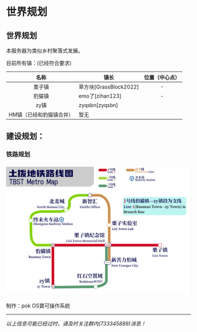 # 世界规划

## 世界规划

本服务器为类似乡村聚落式发展。

目前所有镇：(已经符合要求)

<table><thead><tr><th align="center">名称</th><th>镇长</th><th data-hidden align="center">位置（中心点）</th></tr></thead><tbody><tr><td align="center">栗子镇</td><td>草方块[GrassBlock2022]</td><td align="center">-</td></tr><tr><td align="center">豹猫镇</td><td>emo了[zihan123]</td><td align="center">-</td></tr><tr><td align="center">zy镇</td><td>zyqsbn[zyqsbn]</td><td align="center"></td></tr><tr><td align="center">HM镇（已经和豹猫镇合并）</td><td>暂无</td><td align="center"></td></tr></tbody></table>

## **建设规划：**

### **铁路规划**

### ![](../.gitbook/assets/TBST铁路规划图.png)

制作：pok OS寶可操作系統

***

_以上信息可能已经过时，请及时关注群内(733345889)消息！_
